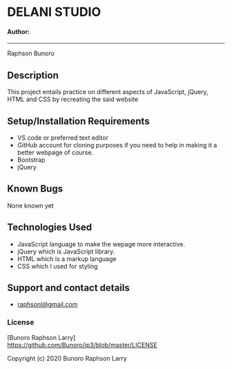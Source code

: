 # DELANI STUDIO
#### Author:
-----------
Raphson Bunoro
## Description
This project entails practice on different aspects of JavaScript, jQuery, HTML and CSS by recreating the said website

## Setup/Installation Requirements
* VS code or preferred text editor
* GitHub account for cloning purposes if you need to help in making it a better webpage of course.
* Bootstrap
* jQuery
## Known Bugs
None known yet
## Technologies Used
- JavaScript language to make the wepage more interactive.
- jQuery which is JavaScript library.
- HTML which is a markup language
- CSS which I used for styling 
## Support and contact details
* raphsonl@gmail.com
### License
[Bunoro Raphson Larry] https://github.com/Bunoro/ip3/blob/master/LICENSE 

Copyright (c) 2020 Bunoro Raphson Larry
